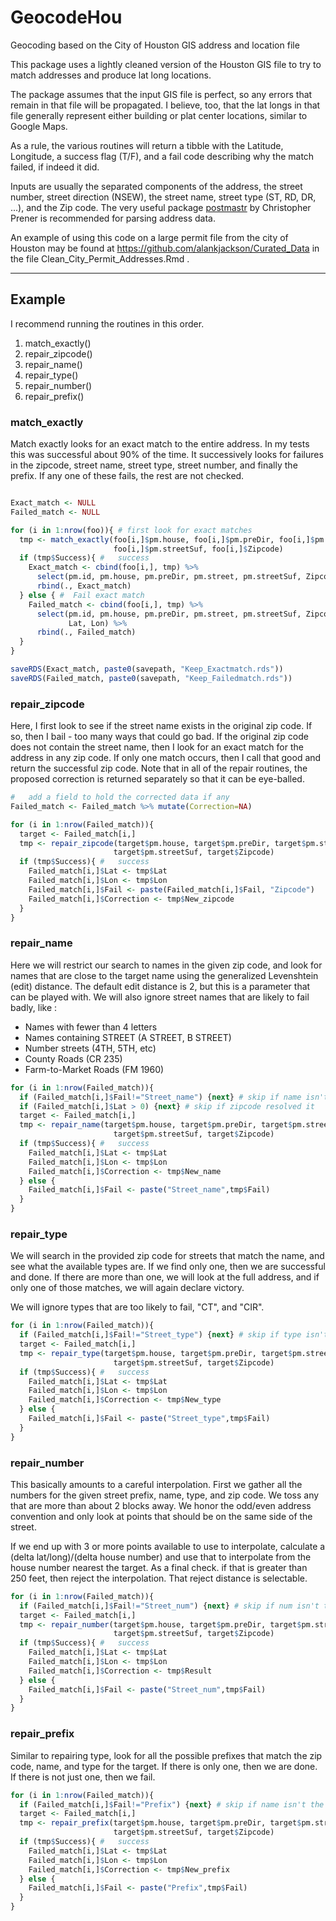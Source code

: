 # GeocodeHou
Geocoding based on the City of Houston GIS address and location file

This package uses a lightly cleaned version of the Houston GIS file to
try to match addresses and produce lat long locations. 

The package assumes that the input GIS file is perfect, so any errors that
remain in that file will be propagated. I believe, too, that the lat longs in
that file generally represent either building or plat center locations, similar
to Google Maps. 

As a rule, the various routines will return a tibble with the Latitude, Longitude,
a success flag (T/F), and a fail code describing why the match failed, if indeed
it did.

Inputs are usually the separated components of the address, the street number, 
street direction (NSEW), the street name, street type (ST, RD, DR, ...), and
the Zip code. The very useful package 
[postmastr](https://slu-opengis.github.io/postmastr/ "postmastr")
by Christopher Prener is recommended for parsing address data.

An example of using this code on a large permit file from the city of Houston
may be found at <https://github.com/alankjackson/Curated_Data> in the file
Clean_City_Permit_Addresses.Rmd .

- - - -

## Example

I recommend running the routines in this order.

1. match_exactly()
2. repair_zipcode()
3. repair_name()
4. repair_type()
5. repair_number()
6. repair_prefix()

###  match_exactly

Match exactly looks for an exact match to the entire address. In my tests this
was successful about 90% of the time. It successively looks for failures in
the zipcode, street name, street type, street number, and finally the prefix.
If any one of these fails, the rest are not checked.

```R

Exact_match <- NULL
Failed_match <- NULL

for (i in 1:nrow(foo)){ # first look for exact matches
  tmp <- match_exactly(foo[i,]$pm.house, foo[i,]$pm.preDir, foo[i,]$pm.street,
                       foo[i,]$pm.streetSuf, foo[i,]$Zipcode)
  if (tmp$Success){ #   success
    Exact_match <- cbind(foo[i,], tmp) %>% 
      select(pm.id, pm.house, pm.preDir, pm.street, pm.streetSuf, Zipcode, Lat, Lon) %>% 
      rbind(., Exact_match)
  } else { #  Fail exact match
    Failed_match <- cbind(foo[i,], tmp) %>% 
      select(pm.id, pm.house, pm.preDir, pm.street, pm.streetSuf, Zipcode, Fail,
             Lat, Lon) %>% 
      rbind(., Failed_match)
  }
}

saveRDS(Exact_match, paste0(savepath, "Keep_Exactmatch.rds"))
saveRDS(Failed_match, paste0(savepath, "Keep_Failedmatch.rds"))

```

###  repair_zipcode

Here, I first look to see if the street name exists in the original zip code. If
so, then I bail - too many ways that could go bad. If the original zip code does
not contain the street name, then I look for an exact match for the address in any
zip code. If only one match occurs, then I call that good and return the successful
zip code. Note that in all of the repair routines, the proposed correction is 
returned separately so that it can be eye-balled.

```R
#   add a field to hold the corrected data if any
Failed_match <- Failed_match %>% mutate(Correction=NA)

for (i in 1:nrow(Failed_match)){
  target <- Failed_match[i,]
  tmp <- repair_zipcode(target$pm.house, target$pm.preDir, target$pm.street,
                       target$pm.streetSuf, target$Zipcode)
  if (tmp$Success){ #   success
    Failed_match[i,]$Lat <- tmp$Lat
    Failed_match[i,]$Lon <- tmp$Lon
    Failed_match[i,]$Fail <- paste(Failed_match[i,]$Fail, "Zipcode")
    Failed_match[i,]$Correction <- tmp$New_zipcode
  } 
}
```

###  repair_name

Here we will restrict our search to names in the given zip code, and look for
names that are close to the target name using the generalized Levenshtein 
(edit) distance. The default edit distance is 2, but this is a parameter
that can be played with. We will also ignore street names that are likely
to fail badly, like :

 - Names with fewer than 4 letters
 - Names containing STREET (A STREET, B STREET)
 - Number streets (4TH, 5TH, etc)
 - County Roads (CR 235)
 - Farm-to-Market Roads (FM 1960)

```R
for (i in 1:nrow(Failed_match)){
  if (Failed_match[i,]$Fail!="Street_name") {next} # skip if name isn't the issue
  if (Failed_match[i,]$Lat > 0) {next} # skip if zipcode resolved it
  target <- Failed_match[i,]
  tmp <- repair_name(target$pm.house, target$pm.preDir, target$pm.street,
                       target$pm.streetSuf, target$Zipcode)
  if (tmp$Success){ #   success
    Failed_match[i,]$Lat <- tmp$Lat
    Failed_match[i,]$Lon <- tmp$Lon
    Failed_match[i,]$Correction <- tmp$New_name
  } else {
    Failed_match[i,]$Fail <- paste("Street_name",tmp$Fail)
  }
}
```

###  repair_type

We will search in the provided zip code for streets that match the name, and 
see what the available types are. If we find only one, then we are successful 
and done. If there are more than one, we will look at the full address, and if
only one of those matches, we will again declare victory.

We will ignore types that are too likely to fail, "CT", and "CIR".

```R
for (i in 1:nrow(Failed_match)){
  if (Failed_match[i,]$Fail!="Street_type") {next} # skip if type isn't the issue
  target <- Failed_match[i,]
  tmp <- repair_type(target$pm.house, target$pm.preDir, target$pm.street,
                       target$pm.streetSuf, target$Zipcode)
  if (tmp$Success){ #   success
    Failed_match[i,]$Lat <- tmp$Lat
    Failed_match[i,]$Lon <- tmp$Lon
    Failed_match[i,]$Correction <- tmp$New_type
  } else {
    Failed_match[i,]$Fail <- paste("Street_type",tmp$Fail)
  }
}
```

###   repair_number

This basically amounts to a careful interpolation. First we gather all the numbers
for the given street prefix, name, type, and zip code. We toss any that are more
than about 2 blocks away. We honor the odd/even address convention and only 
look at points that should be on the same side of the street.

If we end up with 3 or more points available to use to interpolate, calculate
a (delta lat/long)/(delta house number) and use that to interpolate from
the house number nearest the target. As a final check. if that is greater than
250 feet, then reject the interpolation. That reject distance is selectable.

```R
for (i in 1:nrow(Failed_match)){
  if (Failed_match[i,]$Fail!="Street_num") {next} # skip if num isn't the issue
  target <- Failed_match[i,]
  tmp <- repair_number(target$pm.house, target$pm.preDir, target$pm.street,
                       target$pm.streetSuf, target$Zipcode)
  if (tmp$Success){ #   success
    Failed_match[i,]$Lat <- tmp$Lat
    Failed_match[i,]$Lon <- tmp$Lon
    Failed_match[i,]$Correction <- tmp$Result
  } else {
    Failed_match[i,]$Fail <- paste("Street_num",tmp$Fail)
  }
}
```

###    repair_prefix

Similar to repairing type, look for all the possible prefixes that match
the zip code, name, and type for the target. If there is only one, then we
are done. If there is not just one, then we fail.

```R
for (i in 1:nrow(Failed_match)){
  if (Failed_match[i,]$Fail!="Prefix") {next} # skip if name isn't the issue
  target <- Failed_match[i,]
  tmp <- repair_prefix(target$pm.house, target$pm.preDir, target$pm.street,
                       target$pm.streetSuf, target$Zipcode)
  if (tmp$Success){ #   success
    Failed_match[i,]$Lat <- tmp$Lat
    Failed_match[i,]$Lon <- tmp$Lon
    Failed_match[i,]$Correction <- tmp$New_prefix
  } else {
    Failed_match[i,]$Fail <- paste("Prefix",tmp$Fail)
  }
}
```



